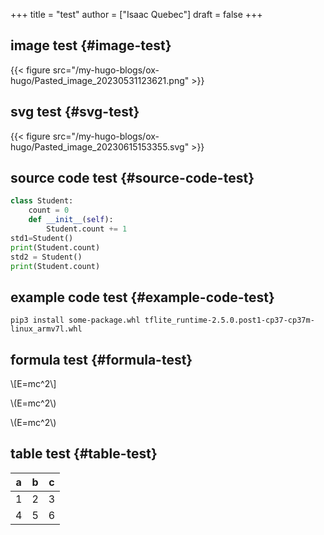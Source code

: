 +++
title = "test"
author = ["Isaac Quebec"]
draft = false
+++

## image test {#image-test}

{{< figure src="/my-hugo-blogs/ox-hugo/Pasted_image_20230531123621.png" >}}


## svg test {#svg-test}

{{< figure src="/my-hugo-blogs/ox-hugo/Pasted_image_20230615153355.svg" >}}


## source code test {#source-code-test}

```python
class Student:
    count = 0
    def __init__(self):
        Student.count += 1
std1=Student()
print(Student.count)
std2 = Student()
print(Student.count)
```


## example code test {#example-code-test}

```text
pip3 install some-package.whl tflite_runtime-2.5.0.post1-cp37-cp37m-linux_armv7l.whl
```


## formula test {#formula-test}

\\[E=mc^2\\]

\\(E=mc^2\\)

\\(E=mc^2\\)


## table test {#table-test}

| a | b | c |
|---|---|---|
| 1 | 2 | 3 |
| 4 | 5 | 6 |
